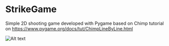 # StrikeGame
Simple 2D shooting game developed with Pygame based on Chimp tutorial on https://www.pygame.org/docs/tut/ChimpLineByLine.html

![Alt text](https://github.com/JoaoPLopes/StrikeGame/blob/master/data/gamedisplay.png)
